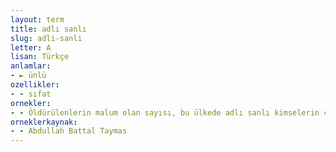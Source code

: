```yaml
---
layout: term
title: adlı sanlı
slug: adli-sanli
letter: A
lisan: Türkçe
anlamlar:
- ► ünlü
ozellikler:
- - sıfat
ornekler:
- - Öldürülenlerin malum olan sayısı, bu ülkede adlı sanlı kimselerin çokluğunu ve kuvvetini göstermektedir.
orneklerkaynak:
- - Abdullah Battal Taymas
---
```

